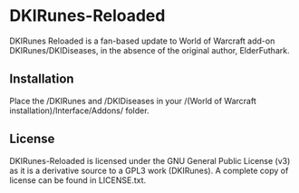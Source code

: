 DKIRunes-Reloaded
=================

DKIRunes Reloaded is a fan-based update to World of Warcraft add-on DKIRunes/DKIDiseases, in the absence of the original author, ElderFuthark.

## Installation

Place the /DKIRunes and /DKIDiseases in your /(World of Warcraft installation)/Interface/Addons/ folder.

## License

DKIRunes-Reloaded is licensed under the GNU General Public License (v3) as it is a derivative source to a GPL3 work (DKIRunes). A complete copy of
license can be found in LICENSE.txt.